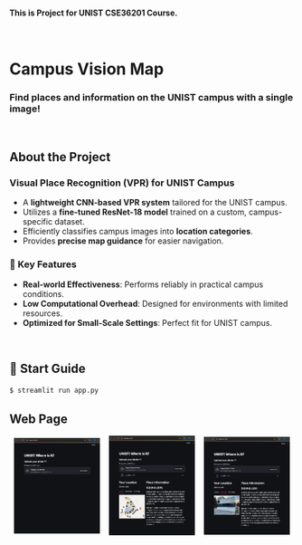 #### This is Project for UNIST CSE36201 Course.

<br>

# Campus Vision Map  
### Find places and information on the UNIST campus with a single image!  

</br>

## About the Project  

### Visual Place Recognition (VPR) for UNIST Campus
- A **lightweight CNN-based VPR system** tailored for the UNIST campus.  
- Utilizes a **fine-tuned ResNet-18 model** trained on a custom, campus-specific dataset.  
- Efficiently classifies campus images into **location categories**.  
- Provides **precise map guidance** for easier navigation.  


### 🌟 Key Features  
- **Real-world Effectiveness**: Performs reliably in practical campus conditions.  
- **Low Computational Overhead**: Designed for environments with limited resources.  
- **Optimized for Small-Scale Settings**: Perfect fit for UNIST campus.  

<br>

## 🚀 Start Guide  
```bash
$ streamlit run app.py
```
## Web Page 
<div style="display: flex; justify-content: space-around; align-items: center;">
     <img src="/images/web1.png" alt="Image 1" width="30%">
     <img src="/images/web2.png" alt="Image 2" width="30%">
     <img src="/images/web3.png" alt="Image 3" width="30%">
</div>